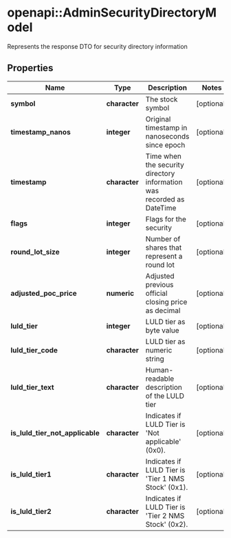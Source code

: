 # openapi::AdminSecurityDirectoryModel

Represents the response DTO for security directory information

## Properties
Name | Type | Description | Notes
------------ | ------------- | ------------- | -------------
**symbol** | **character** | The stock symbol | [optional] 
**timestamp_nanos** | **integer** | Original timestamp in nanoseconds since epoch | [optional] 
**timestamp** | **character** | Time when the security directory information was recorded as DateTime | [optional] 
**flags** | **integer** | Flags for the security | [optional] 
**round_lot_size** | **integer** | Number of shares that represent a round lot | [optional] 
**adjusted_poc_price** | **numeric** | Adjusted previous official closing price as decimal | [optional] 
**luld_tier** | **integer** | LULD tier as byte value | [optional] 
**luld_tier_code** | **character** | LULD tier as numeric string | [optional] 
**luld_tier_text** | **character** | Human-readable description of the LULD tier | [optional] 
**is_luld_tier_not_applicable** | **character** | Indicates if LULD Tier is &#39;Not applicable&#39; (0x0). | [optional] 
**is_luld_tier1** | **character** | Indicates if LULD Tier is &#39;Tier 1 NMS Stock&#39; (0x1). | [optional] 
**is_luld_tier2** | **character** | Indicates if LULD Tier is &#39;Tier 2 NMS Stock&#39; (0x2). | [optional] 


